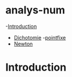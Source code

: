# analys-num
<!-- START doctoc generated TOC please keep comment here to allow auto update -->
<!-- DON'T EDIT THIS SECTION, INSTEAD RE-RUN doctoc TO UPDATE -->
-[Introduction](#introduction)
 - [Dichotomie](#Dichotomie)
  -[pointfixe](#pointfixe)
 - [Newton](#Newton)
  # Introduction
